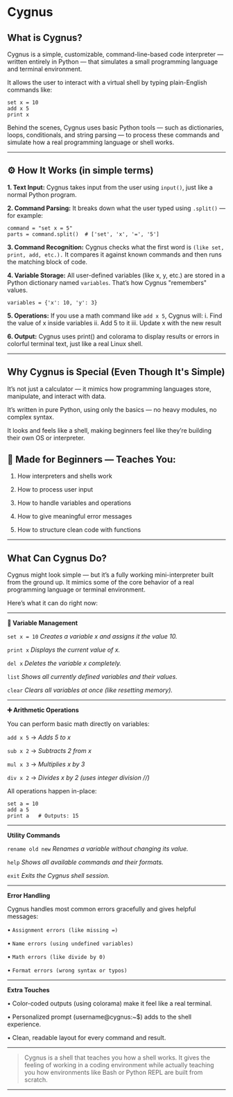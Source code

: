 # Cygnus
## What is Cygnus?

Cygnus is a simple, customizable, command-line-based code interpreter — written entirely in Python — that simulates a small programming language and terminal environment.

It allows the user to interact with a virtual shell by typing plain-English commands like:

```
set x = 10
add x 5
print x
```

Behind the scenes, Cygnus uses basic Python tools — such as dictionaries, loops, conditionals, and string parsing — to process these commands and simulate how a real programming language or shell works.

---

## ⚙️ How It Works (in simple terms)

**1. Text Input:** Cygnus takes input from the user using ```input()```, just like a normal Python program.


**2. Command Parsing:** It breaks down what the user typed using ```.split()``` — for example:

```
command = "set x = 5"
parts = command.split()  # ['set', 'x', '=', '5']
```

**3. Command Recognition:** Cygnus checks what the first word is ```(like set, print, add, etc.).``` It compares it against known commands and then runs the matching block of code.


**4. Variable Storage:** All user-defined variables (like x, y, etc.) are stored in a Python dictionary named ```variables```. That’s how Cygnus "remembers" values.

```variables = {'x': 10, 'y': 3}```


**5. Operations:** If you use a math command like ```add x 5```, Cygnus will:
i. Find the value of x inside variables
ii. Add 5 to it
iii. Update x with the new result



**6. Output:** Cygnus uses print() and colorama to display results or errors in colorful terminal text, just like a real Linux shell.




---

## Why Cygnus is Special (Even Though It's Simple)

It’s not just a calculator — it mimics how programming languages store, manipulate, and interact with data.

It’s written in pure Python, using only the basics — no heavy modules, no complex syntax.

It looks and feels like a shell, making beginners feel like they’re building their own OS or interpreter.


## 👶 Made for Beginners — Teaches You:

1. How interpreters and shells work

2. How to process user input

3. How to handle variables and operations

4. How to give meaningful error messages

5. How to structure clean code with functions

---

## What Can Cygnus Do?

Cygnus might look simple — but it’s a fully working mini-interpreter built from the ground up. It mimics some of the core behavior of a real programming language or terminal environment.

Here’s what it can do right now:


---

**📝 Variable Management**

```set x = 10```
*Creates a variable x and assigns it the value 10.*

```print x```
*Displays the current value of x.*

```del x```
*Deletes the variable x completely.*

```list```
*Shows all currently defined variables and their values.*

```clear```
*Clears all variables at once (like resetting memory).*



---

**➕ Arithmetic Operations**

You can perform basic math directly on variables:

```add x 5``` → *Adds 5 to x*

```sub x 2``` → *Subtracts 2 from x*

```mul x 3``` → *Multiplies x by 3*

```div x 2``` → *Divides x by 2 (uses integer division //)*


All operations happen in-place:

```
set a = 10  
add a 5  
print a   # Outputs: 15
```

---

**Utility Commands**

```rename old new```
*Renames a variable without changing its value.*

```help```
*Shows all available commands and their formats.*

```exit```
*Exits the Cygnus shell session.*



---

**Error Handling**

Cygnus handles most common errors gracefully and gives helpful messages:

• ``Assignment errors (like missing =)``

• ``Name errors (using undefined variables)``

• ``Math errors (like divide by 0)``

• ``Format errors (wrong syntax or typos)``



---

**Extra Touches**

• Color-coded outputs (using colorama) make it feel like a real terminal.

• Personalized prompt (username@cygnus:~$) adds to the shell experience.

• Clean, readable layout for every command and result.



---

> Cygnus is a shell that teaches you how a shell works. It gives the feeling of working in a coding environment while actually teaching you how environments like Bash or Python REPL are built from scratch.

---



